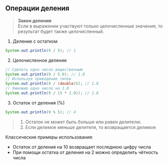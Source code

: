 ## Операции деления

> **Закон деления**\
> Если в выражении участвуют только целочисленные значения, то результат будет также целочисленный.

1. Деление с остатком 
```java
System.out.println(9 / 5); // 1
```
2. Целочисленное деление
```java
// Сделать одно число вещественным
System.out.println(9 / 5.0); // 1.8
// Используя приведение типов
System.out.println(9 / (double)5); // 1.8
// Умножив одно число на 1.0 
System.out.println(9 / (5 * 1.0)); // 1.8
```
3. Остаток от деления (%)
```java
System.out.println(9 % 5); // 4
```
> 1. Остаток не может быть больше или равен делителю.
> 2. Если делимое меньше делителя, то возвращается делимое

Классические примеры использования:
- Остаток от деления на 10 возвращает последнюю цифру числа
- При помощи остатка от деления на 2 можно определить чётность числа
